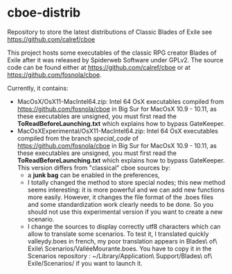 # cboe-distrib
Repository to store the latest distributions of Classic Blades of Exile see https://github.com/calref/cboe


This project hosts some executables of the classic RPG creator Blades of Exile after it was released by Spiderweb Software under GPLv2. The source code can be found either at https://github.com/calref/cboe or at https://github.com/fosnola/cboe.

Currently, it contains:
- MacOsX/OsX11-MacIntel64.zip: Intel 64 OsX executables compiled from https://github.com/fosnola/cboe in Big Sur for MacOsX 10.9 - 10.11, as these executables are unsigned, you must first read the **ToReadBeforeLaunching.txt** which explains how to bypass GateKeeper.
- MacOsXExperimental/OsX11-MacIntel64.zip: Intel 64 OsX executables compiled from the branch *special_code* of https://github.com/fosnola/cboe in Big Sur for MacOsX 10.9 - 10.11, as these executables are unsigned, you must first read the **ToReadBeforeLaunching.txt** which explains how to bypass GateKeeper. This version differs from "classical" cboe sources by:
  + a **junk bag** can be enabled in the preferences,
  + I totally changed the method to store special nodes; this new method seems interesting: it is more powerful and we can add new functions more easily. However, it changes the file format of the .boes files and some standardization work clearly needs to be done. So you should not use this experimental version if you want to create a new scenario.
  + I change the sources to display correctly utf8 characters which can allow to translate some scenarios. To test it, I translated quickly valleydy.boes in french, my poor translation appears in Blades\ of\ Exile\ Scenarios/ValléeMourante.boes. You have to copy it in the Scenarios repository : ~/Library/Application\ Support/Blades\ of\ Exile/Scenarios/ if you want to launch it. 

